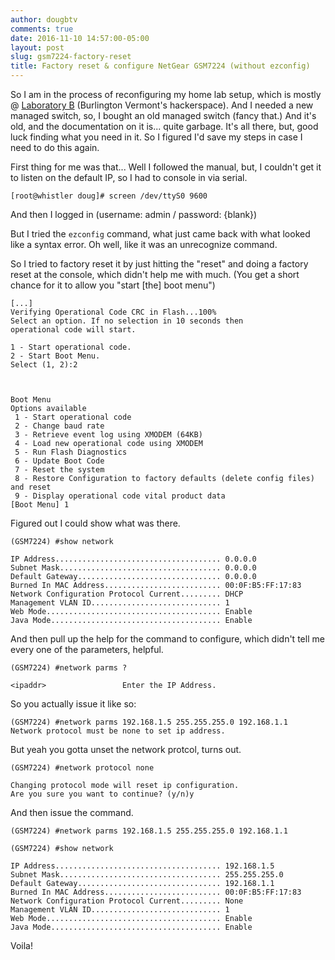 ```yaml
---
author: dougbtv
comments: true
date: 2016-11-10 14:57:00-05:00
layout: post
slug: gsm7224-factory-reset
title: Factory reset & configure NetGear GSM7224 (without ezconfig)
---
```


So I am in the process of reconfiguring my home lab setup, which is mostly @ [Laboratory B](https://www.facebook.com/LaboratoryB/) (Burlington Vermont's hackerspace). And I needed a new managed switch, so, I bought an old managed switch (fancy that.) And it's old, and the documentation on it is... quite garbage. It's all there, but, good luck finding what you need in it. So I figured I'd save my steps in case I need to do this again.

First thing for me was that... Well I followed the manual, but, I couldn't get it to listen on the default IP, so I had to console in via serial.


```
[root@whistler doug]# screen /dev/ttyS0 9600
```

And then I logged in (username: admin / password: {blank})

But I tried the `ezconfig` command, what just came back with what looked like a syntax error. Oh well, like it was an unrecognize command.

So I tried to factory reset it by just hitting the "reset" and doing a factory reset at the console, which didn't help me with much. (You get a short chance for it to allow you "start [the] boot menu")

```
[...]
Verifying Operational Code CRC in Flash...100%
Select an option. If no selection in 10 seconds then
operational code will start.

1 - Start operational code.
2 - Start Boot Menu.
Select (1, 2):2



Boot Menu
Options available
 1 - Start operational code
 2 - Change baud rate
 3 - Retrieve event log using XMODEM (64KB)
 4 - Load new operational code using XMODEM
 5 - Run Flash Diagnostics
 6 - Update Boot Code
 7 - Reset the system
 8 - Restore Configuration to factory defaults (delete config files) and reset
 9 - Display operational code vital product data
[Boot Menu] 1

```

Figured out I could show what was there.
```
(GSM7224) #show network

IP Address..................................... 0.0.0.0
Subnet Mask.................................... 0.0.0.0
Default Gateway................................ 0.0.0.0
Burned In MAC Address.......................... 00:0F:B5:FF:17:83
Network Configuration Protocol Current......... DHCP
Management VLAN ID............................. 1
Web Mode....................................... Enable
Java Mode...................................... Enable
```

And then pull up the help for the command to configure, which didn't tell me every one of the parameters, helpful.

```
(GSM7224) #network parms ?

<ipaddr>                 Enter the IP Address.
```

So you actually issue it like so:

```
(GSM7224) #network parms 192.168.1.5 255.255.255.0 192.168.1.1
Network protocol must be none to set ip address.
```

But yeah you gotta unset the network protcol, turns out.

```
(GSM7224) #network protocol none

Changing protocol mode will reset ip configuration.
Are you sure you want to continue? (y/n)y
```
And then issue the command.

```
(GSM7224) #network parms 192.168.1.5 255.255.255.0 192.168.1.1

(GSM7224) #show network

IP Address..................................... 192.168.1.5
Subnet Mask.................................... 255.255.255.0
Default Gateway................................ 192.168.1.1
Burned In MAC Address.......................... 00:0F:B5:FF:17:83
Network Configuration Protocol Current......... None
Management VLAN ID............................. 1
Web Mode....................................... Enable
Java Mode...................................... Enable
```

Voila!